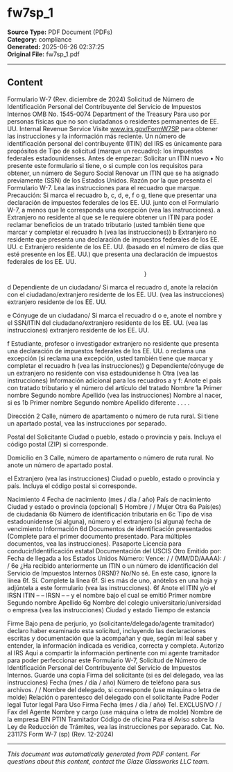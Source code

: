 ﻿# fw7sp_1

**Source Type:** PDF Document (PDFs)  
**Category:** compliance  
**Generated:** 2025-06-26 02:37:25  
**Original File:** fw7sp_1.pdf

---

## Content

Formulario W-7
(Rev. diciembre de 2024)
                                      Solicitud de Número de Identificación Personal
                                   del Contribuyente del Servicio de Impuestos Internos                                                         OMB No. 1545-0074
Department of the Treasury   Para uso por personas físicas que no son ciudadanos o residentes permanentes de EE. UU.
Internal Revenue Service     Visite www.irs.gov/FormW7SP para obtener las instrucciones y la información más reciente.
Un número de identificación personal del contribuyente (ITIN) del IRS es únicamente para propósitos de          Tipo de solicitud (marque un recuadro):
los impuestos federales estadounidenses.
Antes de empezar:                                                                                                    Solicitar un ITIN nuevo
• No presente este formulario si tiene, o si cumple con los requisitos para obtener, un número de Seguro Social      Renovar un ITIN que se ha asignado previamente
(SSN) de los Estados Unidos.
Razón por la que presenta el Formulario W-7. Lea las instrucciones para el recuadro que marque. Precaución: Si marca el recuadro b, c, d, e, f o g, tiene que presentar
una declaración de impuestos federales de los EE. UU. junto con el Formulario W-7, a menos que le corresponda una excepción (vea las instrucciones).
 a      Extranjero no residente al que se le requiere obtener un ITIN para poder reclamar beneficios de un tratado tributario (usted también tiene que marcar y completar el
        recuadro h (vea las instrucciones))
 b      Extranjero no residente que presenta una declaración de impuestos federales de los EE. UU.
 c      Extranjero residente de los EE. UU. (basado en el número de días que esté presente en los EE. UU.) que presenta una declaración de impuestos federales de los EE. UU.




                                                }
 d      Dependiente de un ciudadano/                Si marca el recuadro d, anote la relación con el ciudadano/extranjero residente de los EE. UU. (vea las instrucciones)
        extranjero residente de los EE. UU.

 e      Cónyuge de un ciudadano/                    Si marca el recuadro d o e, anote el nombre y el SSN/ITIN del ciudadano/extranjero residente de los EE. UU. (vea las instrucciones)
        extranjero residente de los EE. UU.

  f     Estudiante, profesor o investigador extranjero no residente que presenta una declaración de impuestos federales de los EE. UU. o reclama una excepción (si reclama
        una excepción, usted también tiene que marcar y completar el recuadro h (vea las instrucciones))
 g      Dependiente/cónyuge de un extranjero no residente con visa estadounidense
 h      Otra (vea las instrucciones)
Información adicional para los recuadros a y f: Anote el país con tratado tributario                                y el número del artículo del tratado
Nombre                       1a Primer nombre                                        Segundo nombre                                  Apellido
(vea las instrucciones)
Nombre al nacer, si es      1b Primer nombre                                         Segundo nombre                                  Apellido
diferente . . . .

Dirección                   2    Calle, número de apartamento o número de ruta rural. Si tiene un apartado postal, vea las instrucciones por separado.

Postal del
Solicitante                        Ciudad o pueblo, estado o provincia y país. Incluya el código postal (ZIP) si corresponde.


Domicilio en                3    Calle, número de apartamento o número de ruta rural. No anote un número de apartado postal.

el Extranjero
(vea las instrucciones)            Ciudad o pueblo, estado o provincia y país. Incluya el código postal si corresponde.


Nacimiento                  4    Fecha de nacimiento (mes / día / año)       País de nacimiento                       Ciudad y estado o provincia (opcional)       5       Hombre
                                          /         /                                                                                                                      Mujer
Otra                        6a País(es) de ciudadanía                        6b Número de identificación tributaria en       6c Tipo de visa estadounidense (si alguna), número y
                                                                                el extranjero (si alguna)                       fecha de vencimiento
Información
                            6d Documentos de identificación presentados (Complete para el primer documento presentado. Para múltiples documentos, vea las instrucciones).
                                       Pasaporte          Licencia para conducir/Identificación estatal         Documentación del USCIS                Otro
                                 Emitido por:                                                                                                   Fecha de llegada a los Estados Unidos
                                 Número:                                                                  Vence:        /     /                 (MM/DD/AAAA):         /    /
                            6e ¿Ha recibido anteriormente un ITIN o un número de identificación del Servicio de Impuestos Internos (IRSN)?
                                       No/No sé. En este caso, ignore la línea 6f.
                                       Sí. Complete la línea 6f. Si es más de uno, anótelos en una hoja y adjúntela a este formulario (vea las instrucciones).
                            6f   Anote el ITIN y/o el IRSN        ITIN                 –           –                              IRSN                  –         –
                                 y el nombre bajo el cual se emitió
                                                                               Primer nombre                    Segundo nombre                                Apellido
                            6g Nombre del colegio universitario/universidad o empresa (vea las instrucciones)
                                 Ciudad y estado                                                                Tiempo de estancia

Firme                      Bajo pena de perjurio, yo (solicitante/delegado/agente tramitador) declaro haber examinado esta solicitud, incluyendo las declaraciones escritas y
                           documentación que la acompañan y que, según mi leal saber y entender, la información indicada es verídica, correcta y completa. Autorizo al IRS
Aquí                       a compartir la información pertinente con mi agente tramitador para poder perfeccionar este Formulario W-7, Solicitud de Número de Identificación
                           Personal del Contribuyente del Servicio de Impuestos Internos.
Guarde una copia           Firma del solicitante (si es del delegado, vea las instrucciones)   Fecha (mes / día / año)        Número de teléfono
para sus archivos.
                                                                                                       /       /
                           Nombre del delegado, si corresponde (use máquina o letra de molde) Relación o parentesco del delegado con el solicitante
                                                                                                                   Padre                 Poder legal                 Tutor legal
Para Uso                   Firma                                                                   Fecha (mes / día / año)           Tel.
EXCLUSIVO                                                                                                 /       /                  Fax
del Agente                 Nombre y cargo (use máquina o letra de molde)                           Nombre de la empresa              EIN                      PTIN
Tramitador                                                                                                                           Código de oficina
Para el Aviso sobre la Ley de Reducción de Trámites, vea las instrucciones por separado.                                    Cat. No. 23117S         Form W-7 (sp) (Rev. 12-2024)

---

*This document was automatically generated from PDF content. For questions about this content, contact the Glaze Glassworks LLC team.*
